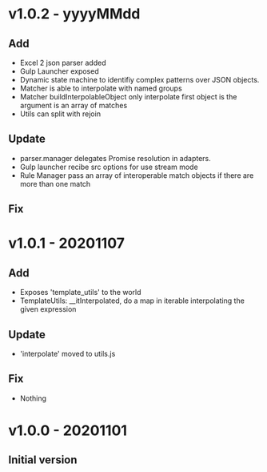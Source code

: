 # v1.0.2 - yyyyMMdd
## Add
 - Excel 2 json parser added
 - Gulp Launcher exposed
 - Dynamic state machine to identifiy complex patterns over JSON objects.
 - Matcher is able to interpolate with named groups
 - Matcher buildInterpolableObject only interpolate first object is the argument is an array of matches
 - Utils can split with rejoin
## Update
 - parser.manager delegates Promise resolution in adapters.
 - Gulp launcher recibe src options for use stream mode
 - Rule Manager pass an array of interoperable match objects if there are more than one match
## Fix

# v1.0.1 - 20201107
## Add
 - Exposes 'template_utils' to the world
 - TemplateUtils: __itInterpolated, do a map in iterable interpolating the given expression
## Update
 - 'interpolate' moved to utils.js
## Fix
 - Nothing

# v1.0.0 - 20201101
## Initial version

